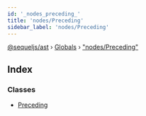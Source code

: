 ```yaml
---
id: '_nodes_preceding_'
title: 'nodes/Preceding'
sidebar_label: 'nodes/Preceding'
---
```


[@sequeljs/ast](../index.md) › [Globals](../globals.md) ›
["nodes/Preceding"](_nodes_preceding_.md)

## Index

### Classes

- [Preceding](../classes/_nodes_preceding_.preceding.md)
